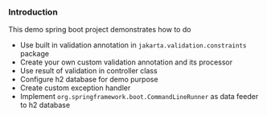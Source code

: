 ### Introduction
This demo spring boot project demonstrates how to do
- Use built in validation annotation in `jakarta.validation.constraints` package
- Create your own custom validation annotation and its processor
- Use result of validation in controller class
- Configure h2 database for demo purpose
- Create custom exception handler
- Implement `org.springframework.boot.CommandLineRunner` as data feeder to h2 database